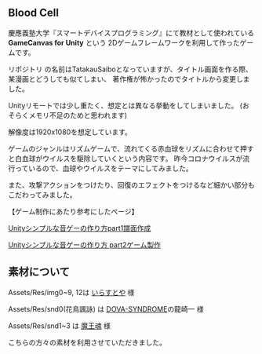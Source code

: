 ## Blood Cell

慶應義塾大学『スマートデバイスプログラミング』にて教材として使われている **GameCanvas for Unity** という
2Dゲームフレームワークを利用して作ったゲームです。

リポジトリ の名前はTatakauSaiboとなっていますが、タイトル画面を作る際、某漫画とどうしても似てしまい、
著作権が怖かったのでタイトルから変更しました。

Unityリモートでは少し重たく、想定とは異なる挙動をしてしまいました。
(おそらくメモリ不足のためと思われます)

解像度は1920x1080を想定しています。

ゲームのジャンルはリズムゲームで、流れてくる赤血球をリズムに合わせて押すと白血球がウイルスを駆除していくという内容です。
昨今コロナウイルスが流行っているので、血球やウイルスをテーマにしてみました。

また、攻撃アクションをつけたり、回復のエフェクトをつけるなど細かい部分もこだわってみました。



【ゲーム制作にあたり参考にしたページ】

[Unityシンプルな音ゲーの作り方part1譜面作成](https://qiita.com/Teach/items/12a2e3b2f8c09dbbc5bd)

[Unityシンプルな音ゲーの作り方 part2ゲーム製作](https://qiita.com/Teach/items/e8343fe0405da7ebd5fc)



## 素材について

Assets/Res/img0~9, 12は [いらすとや](https://www.irasutoya.com/p/terms.html) 様

Assets/Res/snd0(花鳥諷詠) は [DOVA-SYNDROME](https://dova-s.jp/bgm/play5392.html)の龍崎一 様

Assets/Res/snd1~3 は [魔王魂](https://maoudamashii.jokersounds.com/) 様

こちらの方々の素材を利用させていただきました。
